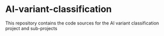 # AI-variant-classification
This repository contains the code sources for the AI variant classification project and sub-projects
